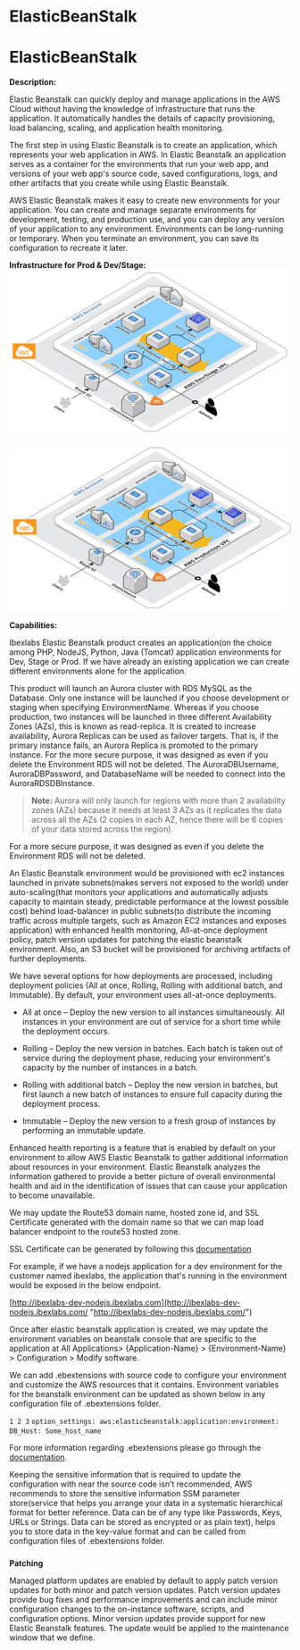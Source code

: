 # ElasticBeanStalk
# ElasticBeanStalk

**Description:**

Elastic Beanstalk can quickly deploy and manage applications in the AWS Cloud without having the knowledge of infrastructure that runs the application. It automatically handles the details of capacity provisioning, load balancing, scaling, and application health monitoring.

The first step in using Elastic Beanstalk is to create an application, which represents your web application in AWS. In Elastic Beanstalk an application serves as a container for the environments that run your web app, and versions of your web app's source code, saved configurations, logs, and other artifacts that you create while using Elastic Beanstalk.

AWS Elastic Beanstalk makes it easy to create new environments for your application. You can create and manage separate environments for development, testing, and production use, and you can deploy any version of your application to any environment. Environments can be long-running or temporary. When you terminate an environment, you can save its configuration to recreate it later.

**Infrastructure for Prod & Dev/Stage:**
![Alt Text](https://github.com/prakhya79/ElasticBeanStalk/blob/master/prodinfra.png)

![Alt Text](https://github.com/prakhya79/ElasticBeanStalk/blob/master/devinfra.png)

**Capabilities:**

Ibexlabs Elastic Beanstalk product creates an application(on the choice among PHP, NodeJS, Python, Java (Tomcat) application environments for Dev, Stage or Prod. If we have already an existing application we can create different environments alone for the application.

This product will launch an Aurora cluster with RDS MySQL as the Database. Only one instance will be launched if you choose development or staging when specifying EnvironmentName. Whereas if you choose production, two instances will be launched in three different Availability Zones (AZs), this is known as read-replica. It is created to increase availability, Aurora Replicas can be used as failover targets. That is, if the primary instance fails, an Aurora Replica is promoted to the primary instance. For the more secure purpose, it was designed as even if you delete the Environment RDS will not be deleted. The AuroraDBUsername, AuroraDBPassword, and DatabaseName will be needed to connect into the AuroraRDSDBInstance.

>**Note:** Aurora will only launch for regions with more than 2 availability zones (AZs) because it needs at least 3 AZs as it replicates the data across all the AZs (2 copies in each AZ, hence there will be 6 copies of your data stored across the region).

For a more secure purpose, it was designed as even if you delete the Environment RDS will not be deleted.

An Elastic Beanstalk environment would be provisioned with ec2 instances launched in private subnets(makes servers not exposed to the world) under auto-scaling(that monitors your applications and automatically adjusts capacity to maintain steady, predictable performance at the lowest possible cost) behind load-balancer in public subnets(to distribute the incoming traffic across multiple targets, such as Amazon EC2 instances and exposes application) with enhanced health monitoring, All-at-once deployment policy, patch version updates for patching the elastic beanstalk environment. Also, an S3 bucket will be provisioned for archiving artifacts of further deployments.

We have several options for how deployments are processed, including deployment policies (All at once, Rolling, Rolling with additional batch, and Immutable). By default, your environment uses all-at-once deployments.

-   All at once – Deploy the new version to all instances simultaneously. All instances in your environment are out of service for a short time while the deployment occurs.
    
-   Rolling – Deploy the new version in batches. Each batch is taken out of service during the deployment phase, reducing your environment's capacity by the number of instances in a batch.
    
-   Rolling with additional batch – Deploy the new version in batches, but first launch a new batch of instances to ensure full capacity during the deployment process.
    
-   Immutable – Deploy the new version to a fresh group of instances by performing an immutable update.
    

Enhanced health reporting is a feature that is enabled by default on your environment to allow AWS Elastic Beanstalk to gather additional information about resources in your environment. Elastic Beanstalk analyzes the information gathered to provide a better picture of overall environmental health and aid in the identification of issues that can cause your application to become unavailable.

We may update the Route53 domain name, hosted zone id, and SSL Certificate generated with the domain name so that we can map load balancer endpoint to the route53 hosted zone.

SSL Certificate can be generated by following this [documentation](https://docs.aws.amazon.com/acm/latest/userguide/gs-acm-request-public.html "https://docs.aws.amazon.com/acm/latest/userguide/gs-acm-request-public.html")

For example, if we have a nodejs application for a dev environment for the customer named ibexlabs, the application that's running in the environment would be exposed in the below endpoint.

[http://ibexlabs-dev-nodejs.ibexlabs.com](http://ibexlabs-dev-nodejs.ibexlabs.com/ "http://ibexlabs-dev-nodejs.ibexlabs.com/")

Once after elastic beanstalk application is created, we may update the environment variables on beanstalk console that are specific to the application at All Applications> {Application-Name} > {Environment-Name} > Configuration > Modify software.

We can add .ebextensions with source code to configure your environment and customize the AWS resources that it contains. Environment variables for the beanstalk environment can be updated as shown below in any configuration file of .ebextensions folder.

`1 2 3` `option_settings: aws:elasticbeanstalk:application:environment: DB_Host: Some_host_name`

For more information regarding .ebextensions please go through the [documentation](https://docs.aws.amazon.com/elasticbeanstalk/latest/dg/ebextensions.html "https://docs.aws.amazon.com/elasticbeanstalk/latest/dg/ebextensions.html").

Keeping the sensitive information that is required to update the configuration with near the source code isn’t recommended, AWS recommends to store the sensitive information SSM parameter store(service that helps you arrange your data in a systematic hierarchical format for better reference. Data can be of any type like Passwords, Keys, URLs or Strings. Data can be stored as encrypted or as plain text), helps you to store data in the key-value format and can be called from configuration files of .ebextensions folder.

### 

**Patching**

Managed platform updates are enabled by default to apply patch version updates for both minor and patch version updates. Patch version updates provide bug fixes and performance improvements and can include minor configuration changes to the on-instance software, scripts, and configuration options. Minor version updates provide support for new Elastic Beanstalk features. The update would be applied to the maintenance window that we define.
